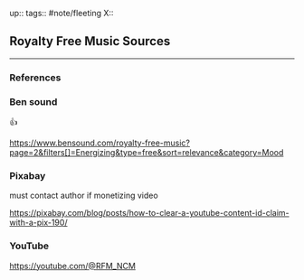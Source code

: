 up::
tags:: #note/fleeting 
X:: 

## Royalty Free Music Sources



---

### References

### Ben sound
👍

https://www.bensound.com/royalty-free-music?page=2&filters[]=Energizing&type=free&sort=relevance&category=Mood

### Pixabay
must contact author if monetizing video 

https://pixabay.com/blog/posts/how-to-clear-a-youtube-content-id-claim-with-a-pix-190/

### YouTube

https://youtube.com/@RFM_NCM
